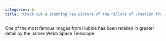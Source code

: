 ```yaml
---
categories: b
title: "Check out a stunning new picture of the Pillars of Creation from the James Webb Telescope"
---
```

One of the most famous images from Hubble has been retaken in greater detail by the James Webb Space Telescope